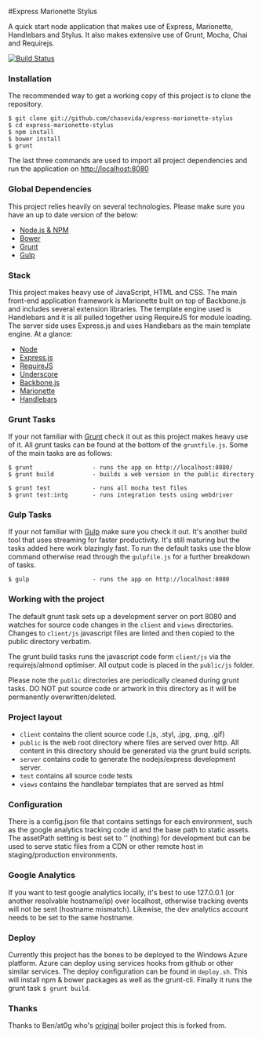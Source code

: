 #Express Marionette Stylus

A quick start node application that makes use of Express, Marionette, Handlebars and Stylus. It also makes extensive use of Grunt, Mocha, Chai and Requirejs.

[![Build Status](https://travis-ci.org/chasevida/express-marionette-stylus.svg?branch=master)](https://travis-ci.org/chasevida/express-marionette-stylus)

### Installation
The recommended way to get a working copy of this project is to clone the repository.

	$ git clone git://github.com/chasevida/express-marionette-stylus
	$ cd express-marionette-stylus
	$ npm install
	$ bower install
	$ grunt

The last three commands are used to import all project dependencies and run the application on [http://localhost:8080](http://localhost:8080)

### Global Dependencies
This project relies heavily on several technologies. Please make sure you have an up to date version of the below:

* [Node.js & NPM](http://nodejs.org/)
* [Bower](https://github.com/bower/bower)
* [Grunt](http://gruntjs.com/)
* [Gulp](http://gulpjs.com/)

### Stack
This project makes heavy use of JavaScript, HTML and CSS. The main front-end application framework is Marionette built on top of Backbone.js and includes several extension libraries. The template engine used is Handlebars and it is all pulled together using RequireJS for module loading. The server side uses Express.js and uses Handlebars as the main template engine. At a glance:

*	[Node](http://nodejs.org/)
*	[Express.js](http://expressjs.com/)
*	[RequireJS](http://requirejs.org/)
*	[Underscore](http://underscorejs.org/)
*	[Backbone.js](http://backbonejs.org/)
*	[Marionette](http://marionettejs.com/)
*	[Handlebars](http://handlebarsjs.com/)

### Grunt Tasks
If your not familiar with [Grunt](http://gruntjs.com/) check it out as this project makes heavy use of it. All grunt tasks can be found at the bottom of the `gruntfile.js`. Some of the main tasks are as follows:

	$ grunt					- runs the app on http://localhost:8080/
	$ grunt build			- builds a web version in the public directory
	
	$ grunt test			- runs all mocha test files
	$ grunt test:intg		- runs integration tests using webdriver
	
### Gulp Tasks
If your not familiar with [Gulp](http://gulpjs.com/) make sure you check it out. It's another build tool that uses streaming for faster productivity. It's still maturing but the tasks added here work blazingly fast. To run the default tasks use the blow command otherwise read through the `gulpfile.js` for a further breakdown of tasks.

	$ gulp					- runs the app on http://localhost:8080
	
### Working with the project
The default grunt task sets up a development server on port 8080 and watches for source code changes in the `client` and `views` directories. Changes to `client/js` javascript files are linted and then copied to the public directory verbatim.

The grunt build tasks runs the javascript code form `client/js` via the requirejs/almond optimiser. All output code is placed in the `public/js` folder.

Please note the `public` directories are periodically cleaned during grunt tasks. DO NOT put source code or artwork in this directory as it will be permanently overwritten/deleted.

### Project layout
*	`client` contains the client source code (.js, .styl, .jpg, .png, .gif)
*	`public` is the web root directory where files are served over http. All content in this directory should be generated via the grunt build scripts.
*	`server` contains code to generate the nodejs/express development server.
*	`test` contains all source code tests
*	`views` contains the handlebar templates that are served as html

### Configuration
There is a config.json file that contains settings for each environment, such as the google analytics tracking code id and the base path to static assets. The assetPath setting is best set to '' (nothing) for development but can be used to serve static files from a CDN or other remote host in staging/production environments.

### Google Analytics
If you want to test google analytics locally, it's best to use 127.0.0.1 (or another resolvable hostname/ip) over localhost, otherwise tracking events will not be sent (hostname mismatch). Likewise, the dev analytics account needs to be set to the same hostname.

### Deploy
Currently this project has the bones to be deployed to the Windows Azure platform. Azure can deploy using services hooks from github or other similar services. The deploy configuration can be found in `deploy.sh`. This will install npm & bower packages as well as the grunt-cli. Finally it runs the grunt task `$ grunt build`.

### Thanks
Thanks to Ben/at0g who's [original](https://github.com/at0g/bens-boilerplate) boiler project this is forked from.





